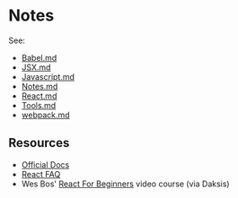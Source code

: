 # Notes

See:
- [Babel.md](/docs/Babel.md)
- [JSX.md](/docs/JSX.md)
- [Javascript.md](/docs/Javascript.md)
- [Notes.md](/docs/Notes.md)
- [React.md](/docs/React.md)
- [Tools.md](/docs/Tools.md)
- [webpack.md](/docs/webpack.md)

## Resources
- [Official Docs](https://facebook.github.io/react/docs/hello-world.html)
- [React FAQ](https://reactfaq.site/why-use-react/#react-mount)
- Wes Bos' [React For Beginners](https://reactforbeginners.com/) video course (via Daksis)
